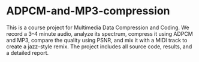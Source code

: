 # ADPCM-and-MP3-compression
This is a course project for Multimedia Data Compression and Coding. We record a 3–4 minute audio, analyze its spectrum, compress it using ADPCM and MP3, compare the quality using PSNR, and mix it with a MIDI track to create a jazz-style remix. The project includes all source code, results, and a detailed report.

